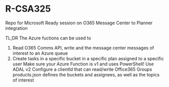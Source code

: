 # R-CSA325
Repo for Microsoft Ready session on O365 Message Center to Planner integration

TL;DR
The Azure fuctions can be used to 
1. Read O365 Comms API, write and the message center messages of interest to an Azure queue
2. Create tasks in a specific bucket in a specific plan assigned to a specific user
Make sure your Azure Function is v1 and uses PowerShell!
Use ADAL v2
Configure a clientId that can read/write Office365 Groups
products.json defines the buckets and assignees, as well as the topics of interest




